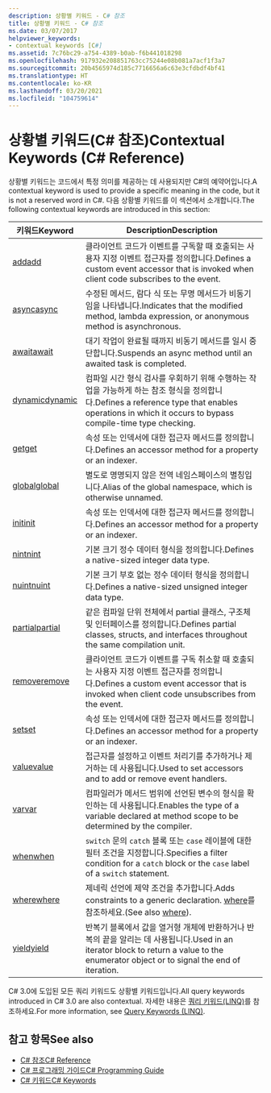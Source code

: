 ```yaml
---
description: 상황별 키워드 - C# 참조
title: 상황별 키워드 - C# 참조
ms.date: 03/07/2017
helpviewer_keywords:
- contextual keywords [C#]
ms.assetid: 7c76bc29-a754-4389-b0ab-f6b441018298
ms.openlocfilehash: 917932e208851763cc75244e08b081a7acf1f3a7
ms.sourcegitcommit: 20b4565974d185c7716656a6c63e3cfdbdf4bf41
ms.translationtype: HT
ms.contentlocale: ko-KR
ms.lasthandoff: 03/20/2021
ms.locfileid: "104759614"
---
```

# <a name="contextual-keywords-c-reference"></a><span data-ttu-id="c0c4b-103">상황별 키워드(C# 참조)</span><span class="sxs-lookup"><span data-stu-id="c0c4b-103">Contextual Keywords (C# Reference)</span></span>

<span data-ttu-id="c0c4b-104">상황별 키워드는 코드에서 특정 의미를 제공하는 데 사용되지만 C#의 예약어입니다.</span><span class="sxs-lookup"><span data-stu-id="c0c4b-104">A contextual keyword is used to provide a specific meaning in the code, but it is not a reserved word in C#.</span></span> <span data-ttu-id="c0c4b-105">다음 상황별 키워드를 이 섹션에서 소개합니다.</span><span class="sxs-lookup"><span data-stu-id="c0c4b-105">The following contextual keywords are introduced in this section:</span></span>  
  
|<span data-ttu-id="c0c4b-106">키워드</span><span class="sxs-lookup"><span data-stu-id="c0c4b-106">Keyword</span></span>|<span data-ttu-id="c0c4b-107">Description</span><span class="sxs-lookup"><span data-stu-id="c0c4b-107">Description</span></span>|  
|-------------|-----------------|  
|[<span data-ttu-id="c0c4b-108">add</span><span class="sxs-lookup"><span data-stu-id="c0c4b-108">add</span></span>](./add.md)|<span data-ttu-id="c0c4b-109">클라이언트 코드가 이벤트를 구독할 때 호출되는 사용자 지정 이벤트 접근자를 정의합니다.</span><span class="sxs-lookup"><span data-stu-id="c0c4b-109">Defines a custom event accessor that is invoked when client code subscribes to the event.</span></span>|  
|[<span data-ttu-id="c0c4b-110">async</span><span class="sxs-lookup"><span data-stu-id="c0c4b-110">async</span></span>](./async.md)|<span data-ttu-id="c0c4b-111">수정된 메서드, 람다 식 또는 무명 메서드가 비동기임을 나타냅니다.</span><span class="sxs-lookup"><span data-stu-id="c0c4b-111">Indicates that the modified method, lambda expression, or anonymous method is asynchronous.</span></span>|  
|[<span data-ttu-id="c0c4b-112">await</span><span class="sxs-lookup"><span data-stu-id="c0c4b-112">await</span></span>](../operators/await.md)|<span data-ttu-id="c0c4b-113">대기 작업이 완료될 때까지 비동기 메서드를 일시 중단합니다.</span><span class="sxs-lookup"><span data-stu-id="c0c4b-113">Suspends an async method until an awaited task is completed.</span></span>|  
|[<span data-ttu-id="c0c4b-114">dynamic</span><span class="sxs-lookup"><span data-stu-id="c0c4b-114">dynamic</span></span>](../builtin-types/reference-types.md)|<span data-ttu-id="c0c4b-115">컴파일 시간 형식 검사를 우회하기 위해 수행하는 작업을 가능하게 하는 참조 형식을 정의합니다.</span><span class="sxs-lookup"><span data-stu-id="c0c4b-115">Defines a reference type that enables operations in which it occurs to bypass compile-time type checking.</span></span>|  
|[<span data-ttu-id="c0c4b-116">get</span><span class="sxs-lookup"><span data-stu-id="c0c4b-116">get</span></span>](./get.md)|<span data-ttu-id="c0c4b-117">속성 또는 인덱서에 대한 접근자 메서드를 정의합니다.</span><span class="sxs-lookup"><span data-stu-id="c0c4b-117">Defines an accessor method for a property or an indexer.</span></span>|  
|[<span data-ttu-id="c0c4b-118">global</span><span class="sxs-lookup"><span data-stu-id="c0c4b-118">global</span></span>](../operators/namespace-alias-qualifier.md)|<span data-ttu-id="c0c4b-119">별도로 명명되지 않은 전역 네임스페이스의 별칭입니다.</span><span class="sxs-lookup"><span data-stu-id="c0c4b-119">Alias of the global namespace, which is otherwise unnamed.</span></span>|  
|[<span data-ttu-id="c0c4b-120">init</span><span class="sxs-lookup"><span data-stu-id="c0c4b-120">init</span></span>](./init.md)|<span data-ttu-id="c0c4b-121">속성 또는 인덱서에 대한 접근자 메서드를 정의합니다.</span><span class="sxs-lookup"><span data-stu-id="c0c4b-121">Defines an accessor method for a property or an indexer.</span></span>|  
|[<span data-ttu-id="c0c4b-122">nint</span><span class="sxs-lookup"><span data-stu-id="c0c4b-122">nint</span></span>](../builtin-types/nint-nuint.md)|<span data-ttu-id="c0c4b-123">기본 크기 정수 데이터 형식을 정의합니다.</span><span class="sxs-lookup"><span data-stu-id="c0c4b-123">Defines a native-sized integer data type.</span></span>|  
|[<span data-ttu-id="c0c4b-124">nuint</span><span class="sxs-lookup"><span data-stu-id="c0c4b-124">nuint</span></span>](../builtin-types/nint-nuint.md)|<span data-ttu-id="c0c4b-125">기본 크기 부호 없는 정수 데이터 형식을 정의합니다.</span><span class="sxs-lookup"><span data-stu-id="c0c4b-125">Defines a native-sized unsigned integer data type.</span></span>|  
|[<span data-ttu-id="c0c4b-126">partial</span><span class="sxs-lookup"><span data-stu-id="c0c4b-126">partial</span></span>](./partial-type.md)|<span data-ttu-id="c0c4b-127">같은 컴파일 단위 전체에서 partial 클래스, 구조체 및 인터페이스를 정의합니다.</span><span class="sxs-lookup"><span data-stu-id="c0c4b-127">Defines partial classes, structs, and interfaces throughout the same compilation unit.</span></span>|  
|[<span data-ttu-id="c0c4b-128">remove</span><span class="sxs-lookup"><span data-stu-id="c0c4b-128">remove</span></span>](./remove.md)|<span data-ttu-id="c0c4b-129">클라이언트 코드가 이벤트를 구독 취소할 때 호출되는 사용자 지정 이벤트 접근자를 정의합니다.</span><span class="sxs-lookup"><span data-stu-id="c0c4b-129">Defines a custom event accessor that is invoked when client code unsubscribes from the event.</span></span>|  
|[<span data-ttu-id="c0c4b-130">set</span><span class="sxs-lookup"><span data-stu-id="c0c4b-130">set</span></span>](./set.md)|<span data-ttu-id="c0c4b-131">속성 또는 인덱서에 대한 접근자 메서드를 정의합니다.</span><span class="sxs-lookup"><span data-stu-id="c0c4b-131">Defines an accessor method for a property or an indexer.</span></span>|  
|[<span data-ttu-id="c0c4b-132">value</span><span class="sxs-lookup"><span data-stu-id="c0c4b-132">value</span></span>](./value.md)|<span data-ttu-id="c0c4b-133">접근자를 설정하고 이벤트 처리기를 추가하거나 제거하는 데 사용됩니다.</span><span class="sxs-lookup"><span data-stu-id="c0c4b-133">Used to set accessors and to add or remove event handlers.</span></span>|  
|[<span data-ttu-id="c0c4b-134">var</span><span class="sxs-lookup"><span data-stu-id="c0c4b-134">var</span></span>](./var.md)|<span data-ttu-id="c0c4b-135">컴파일러가 메서드 범위에 선언된 변수의 형식을 확인하는 데 사용됩니다.</span><span class="sxs-lookup"><span data-stu-id="c0c4b-135">Enables the type of a variable declared at method scope to be determined by the compiler.</span></span>|  
|[<span data-ttu-id="c0c4b-136">when</span><span class="sxs-lookup"><span data-stu-id="c0c4b-136">when</span></span>](when.md)|<span data-ttu-id="c0c4b-137">`switch` 문의 `catch` 블록 또는 `case` 레이블에 대한 필터 조건을 지정합니다.</span><span class="sxs-lookup"><span data-stu-id="c0c4b-137">Specifies a filter condition for a `catch` block or the `case` label of a `switch` statement.</span></span>|
|[<span data-ttu-id="c0c4b-138">where</span><span class="sxs-lookup"><span data-stu-id="c0c4b-138">where</span></span>](./where-generic-type-constraint.md)|<span data-ttu-id="c0c4b-139">제네릭 선언에 제약 조건을 추가합니다.</span><span class="sxs-lookup"><span data-stu-id="c0c4b-139">Adds constraints to a generic declaration.</span></span> <span data-ttu-id="c0c4b-140">[where](./where-clause.md)를 참조하세요.</span><span class="sxs-lookup"><span data-stu-id="c0c4b-140">(See also [where](./where-clause.md)).</span></span>|  
|[<span data-ttu-id="c0c4b-141">yield</span><span class="sxs-lookup"><span data-stu-id="c0c4b-141">yield</span></span>](./yield.md)|<span data-ttu-id="c0c4b-142">반복기 블록에서 값을 열거형 개체에 반환하거나 반복의 끝을 알리는 데 사용됩니다.</span><span class="sxs-lookup"><span data-stu-id="c0c4b-142">Used in an iterator block to return a value to the enumerator object or to signal the end of iteration.</span></span>|  
  
 <span data-ttu-id="c0c4b-143">C# 3.0에 도입된 모든 쿼리 키워드도 상황별 키워드입니다.</span><span class="sxs-lookup"><span data-stu-id="c0c4b-143">All query keywords introduced in C# 3.0 are also contextual.</span></span> <span data-ttu-id="c0c4b-144">자세한 내용은 [쿼리 키워드(LINQ)](./query-keywords.md)를 참조하세요.</span><span class="sxs-lookup"><span data-stu-id="c0c4b-144">For more information, see [Query Keywords (LINQ)](./query-keywords.md).</span></span>  
  
## <a name="see-also"></a><span data-ttu-id="c0c4b-145">참고 항목</span><span class="sxs-lookup"><span data-stu-id="c0c4b-145">See also</span></span>

- [<span data-ttu-id="c0c4b-146">C# 참조</span><span class="sxs-lookup"><span data-stu-id="c0c4b-146">C# Reference</span></span>](../index.md)
- [<span data-ttu-id="c0c4b-147">C# 프로그래밍 가이드</span><span class="sxs-lookup"><span data-stu-id="c0c4b-147">C# Programming Guide</span></span>](../../programming-guide/index.md)
- [<span data-ttu-id="c0c4b-148">C# 키워드</span><span class="sxs-lookup"><span data-stu-id="c0c4b-148">C# Keywords</span></span>](./index.md)
